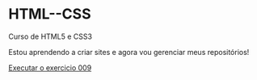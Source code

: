# HTML--CSS
 Curso de HTML5 e CSS3

Estou aprendendo a criar sites e agora vou gerenciar meus repositórios!

<a href="https://asfdgsdjkhjsdjk.github.io/HTML--CSS/EXERCICIOS/ex009/index.html">Executar o exercicio 009</a>